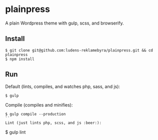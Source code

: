 # plainpress
A plain Wordpress theme with gulp, scss, and browserify.

## Install
```
$ git clone git@github.com:ludens-reklamebyra/plainpress.git && cd plainpress
$ npm install
```

## Run
Default (lints, compiles, and watches php, sass, and js):
```
$ gulp
```
Compile (compiles and minifies):
```
$ gulp compile --production
``
Lint (just lints php, scss, and js :beer:):
```
$ gulp lint
```
